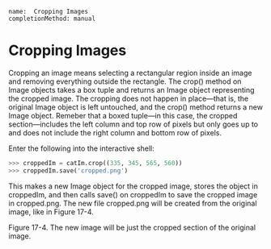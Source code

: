 ```ngMeta
name:  Cropping Images
completionMethod: manual
```
# Cropping Images
Cropping an image means selecting a rectangular region inside an image and removing everything outside the rectangle. The crop() method on Image objects takes a box tuple and returns an Image object representing the cropped image. The cropping does not happen in place—that is, the original Image object is left untouched, and the crop() method returns a new Image object. Remeber that a boxed tuple—in this case, the cropped section—includes the left column and top row of pixels but only goes up to and does not include the right column and bottom row of pixels.

Enter the following into the interactive shell:

```python
>>> croppedIm = catIm.crop((335, 345, 565, 560))
>>> croppedIm.save('cropped.png')
```
This makes a new Image object for the cropped image, stores the object in croppedIm, and then calls save() on croppedIm to save the cropped image in cropped.png. The new file cropped.png will be created from the original image, like in Figure 17-4.

<!-- ![image](assets/000043.jpg)
 -->
Figure 17-4. The new image will be just the cropped section of the original image.


